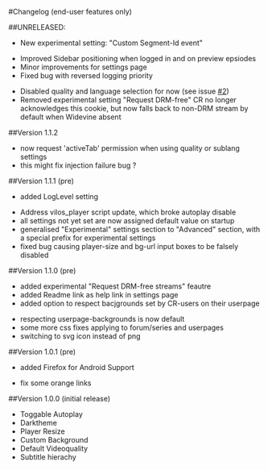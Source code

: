 #Changelog (end-user features only)

##UNRELEASED:
+ New experimental setting: "Custom Segment-Id event"
* Improved Sidebar positioning when logged in and on preview epsiodes
* Minor improvements for settings page
* Fixed bug with reversed logging priority
- Disabled quality and language selection for now
  (see issue [#2](https://github.com/TheOneric/CR-Fixes/issues/2))
- Removed experimental setting "Request DRM-free"
  CR no longer acknowledges this cookie, but now falls back to non-DRM stream by default when Widevine absent

##Version 1.1.2
* now request 'activeTab' permission when using quality or sublang settings
* this might fix injection failure bug ?

##Version 1.1.1 (pre)
+ added LogLevel setting
* Address vilos_player script update, which broke autoplay disable
* all settings not yet set are now assigned default value on startup
* generalised "Experimental" settings section to "Advanced" section, with a special prefix for experimental settings
* fixed bug causing player-size and bg-url input boxes to be falsely disabled

##Version 1.1.0 (pre)
+ added experimental "Request DRM-free streams" feautre
+ added Readme link as help link in settings page
+ added option to respect bacjgrounds set by CR-users on their userpage
* respecting userpage-backgrounds is now default
* some more css fixes applying to forum/series and userpages
* switching to svg icon instead of png


##Version 1.0.1 (pre)
+ added Firefox for Android Support
* fix some orange links


##Version 1.0.0 (initial release)
+ Toggable Autoplay
+ Darktheme
+ Player Resize
+ Custom Background
+ Default Videoquality
+ Subtitle hierachy
